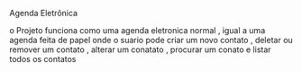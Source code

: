 Agenda Eletrônica

o Projeto funciona como uma agenda eletronica normal , igual a uma agenda feita de papel onde o suario pode criar um novo contato , deletar ou remover um contato , alterar um conatato , procurar um conato e listar todos os contatos  
